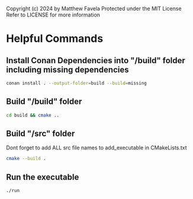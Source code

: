 Copyright (c) 2024 by Matthew Favela
Protected under the MIT License
Refer to LICENSE for more information

# Helpful Commands

## Install Conan Dependencies into "/build" folder including missing dependencies

```bash
conan install . --output-folder=build --build=missing
```

## Build "/build" folder
```bash
cd build && cmake ..
```

## Build "/src" folder
Dont forget to add ALL src file names to add_executable in CMakeLists.txt 
```bash
cmake --build .
```

## Run the executable
```bash
./run
```
